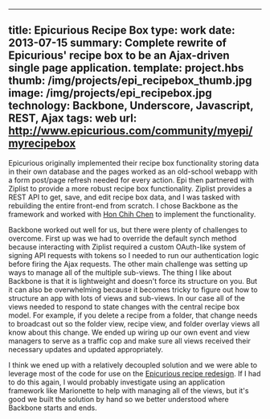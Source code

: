 ---
title: Epicurious Recipe Box 
type: work
date: 2013-07-15
summary: Complete rewrite of Epicurious' recipe box to be an Ajax-driven single page application. 
template: project.hbs
thumb: /img/projects/epi_recipebox_thumb.jpg
image: /img/projects/epi_recipebox.jpg
technology: Backbone, Underscore, Javascript, REST, Ajax 
tags: web
url: http://www.epicurious.com/community/myepi/myrecipebox 
----
Epicurious originally implemented their recipe box functionality storing data in their own database and the pages worked as an old-school webapp with a form post/page refresh needed for every action. Epi then partnered with Ziplist to provide a more robust recipe box functionality. Ziplist provides a REST API to get, save, and edit recipe box data, and I was tasked with rebuilding the entire front-end from scratch. I chose Backbone as the framework and worked with [Hon Chih
Chen](https://github.com/honchihchen "Hon Chih's git repo") to implement the functionality.

Backbone worked out well for us, but there were plenty of challenges to overcome. First up was we had to override the default synch method because interacting with Ziplist required a custom OAuth-like system of signing API requests with tokens so I needed to run our authentication logic before firing the Ajax requests. The other main challenge was setting up ways to manage all of the multiple sub-views. The thing I like about Backbone is that it is lightweight and doesn't force its structure on
you. But it can also be overwhelming because it becomes tricky to figure out how to structure an app with lots of views and sub-views. In our case all of the views needed to respond to state
changes with the central recipe box model. For example, if you delete a recipe from a folder, that change needs to broadcast out so the folder view, recipe view, and folder overlay views all know about this change. We ended up wiring up our own event and view managers to serve as a traffic cop and make sure all views received their necessary updates and updated appropriately. 

I think we ened up with a relatively decoupled solution and we were able to leverage most of the code for use on the [Epicurious recipe redesign](/projects/recipepage.html). If I had to do this again, I would probably investigate using an application framework like Marionette to help with managing all of the views, but it's good we built the solution by hand so we better understood where Backbone starts and ends. 
